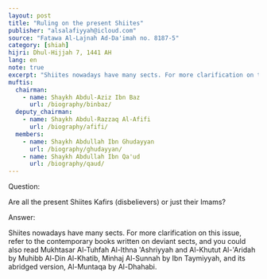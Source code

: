 ```yaml
---
layout: post
title: "Ruling on the present Shiites"
publisher: "alsalafiyyah@icloud.com"
source: "Fatawa Al-Lajnah Ad-Da'imah no. 8187-5"
category: [shiah]
hijri: Dhul-Hijjah 7, 1441 AH
lang: en
note: true
excerpt: "Shiites nowadays have many sects. For more clarification on this issue, refer to the contemporary books written on deviant sects, and you could also read Mukhtasar Al-Tuhfah Al-Ithna 'Ashriyyah and Al-Khutut Al-'Aridah by Muhibb Al-Din Al-Khatib, Minhaj Al-Sunnah by Ibn Taymiyyah, and its abridged version, Al-Muntaqa by Al-Dhahabi."
muftis:
  chairman: 
    - name: Shaykh Abdul-Aziz Ibn Baz
      url: /biography/binbaz/
  deputy_chairman: 
    - name: Shaykh Abdul-Razzaq Al-Afifi
      url: /biography/afifi/
  members: 
    - name: Shaykh Abdullah Ibn Ghudayyan
      url: /biography/ghudayyan/
    - name: Shaykh Abdullah Ibn Qa'ud
      url: /biography/qaud/
---
```


Question: 

Are all the present Shiites Kafirs (disbelievers) or just their Imams?

Answer:

Shiites nowadays have many sects. For more clarification on this issue, refer to the contemporary books written on deviant sects, and you could also read Mukhtasar Al-Tuhfah Al-Ithna 'Ashriyyah and Al-Khutut Al-'Aridah by Muhibb Al-Din Al-Khatib, Minhaj Al-Sunnah by Ibn Taymiyyah, and its abridged version, Al-Muntaqa by Al-Dhahabi.
